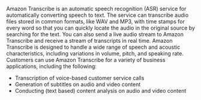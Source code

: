 Amazon Transcribe is an automatic speech recognition (ASR) service for automatically converting speech to text. The service can transcribe audio files stored in common formats, like WAV and MP3, with time stamps for every word so that you can quickly locate the audio in the original source by searching for the text. You can also send a live audio stream to Amazon Transcribe and receive a stream of transcripts in real time. Amazon Transcribe is designed to handle a wide range of speech and acoustic characteristics, including variations in volume, pitch, and speaking rate. Customers can use Amazon Transcribe for a variety of business applications, including the following:

- Transcription of voice-based customer service calls
- Generation of subtitles on audio and video content
- Conducting (text based) content analysis on audio and video content

